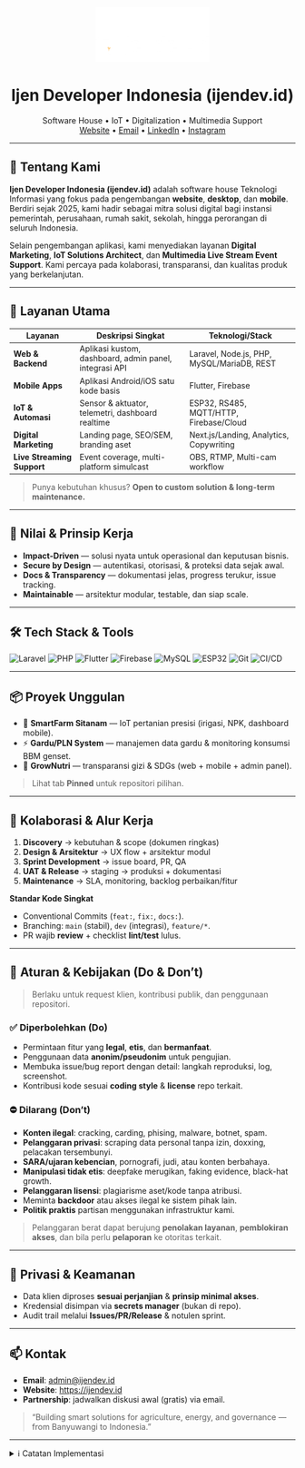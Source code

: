 <!--
  README untuk tampilan profil organisasi GitHub IjenDev.id
  Taruh file ini di: .github/profile/README.md
-->

<p align="center">
  <picture>
    <source media="(prefers-color-scheme: dark)" srcset="ijendevlogo.png">
    <img alt="Ijen Developer Indonesia" src="ijendevlogo.png" height="96">
  </picture>
</p>

<h1 align="center">Ijen Developer Indonesia (ijendev.id)</h1>

<p align="center">
  Software House • IoT • Digitalization • Multimedia Support
  <br/>
  <a href="https://ijendev.id">Website</a> •
  <a href="mailto:contact@ijendev.id">Email</a> •
  <a href="https://www.linkedin.com/company/ijendev-id">LinkedIn</a> •
  <a href="https://instagram.com/ijendev.id">Instagram</a>
</p>

---

## 🚀 Tentang Kami
**Ijen Developer Indonesia (ijendev.id)** adalah software house Teknologi Informasi yang fokus pada pengembangan **website**, **desktop**, dan **mobile**. Berdiri sejak 2025, kami hadir sebagai mitra solusi digital bagi instansi pemerintah, perusahaan, rumah sakit, sekolah, hingga perorangan di seluruh Indonesia.

Selain pengembangan aplikasi, kami menyediakan layanan **Digital Marketing**, **IoT Solutions Architect**, dan **Multimedia Live Stream Event Support**. Kami percaya pada kolaborasi, transparansi, dan kualitas produk yang berkelanjutan.

---

## 🧩 Layanan Utama
| Layanan | Deskripsi Singkat | Teknologi/Stack |
|---|---|---|
| **Web & Backend** | Aplikasi kustom, dashboard, admin panel, integrasi API | Laravel, Node.js, PHP, MySQL/MariaDB, REST |
| **Mobile Apps** | Aplikasi Android/iOS satu kode basis | Flutter, Firebase |
| **IoT & Automasi** | Sensor & aktuator, telemetri, dashboard realtime | ESP32, RS485, MQTT/HTTP, Firebase/Cloud |
| **Digital Marketing** | Landing page, SEO/SEM, branding aset | Next.js/Landing, Analytics, Copywriting |
| **Live Streaming Support** | Event coverage, multi-platform simulcast | OBS, RTMP, Multi-cam workflow |

> Punya kebutuhan khusus? **Open to custom solution & long-term maintenance.**

---

## 🧱 Nilai & Prinsip Kerja
- **Impact-Driven** — solusi nyata untuk operasional dan keputusan bisnis.
- **Secure by Design** — autentikasi, otorisasi, & proteksi data sejak awal.
- **Docs & Transparency** — dokumentasi jelas, progress terukur, issue tracking.
- **Maintainable** — arsitektur modular, testable, dan siap scale.

---

## 🛠️ Tech Stack & Tools
<p align="left">
  <img alt="Laravel" src="https://img.shields.io/badge/Laravel-ff2d20?logo=laravel&logoColor=white">
  <img alt="PHP" src="https://img.shields.io/badge/PHP-777BB4?logo=php&logoColor=white">
  <img alt="Flutter" src="https://img.shields.io/badge/Flutter-02569B?logo=flutter&logoColor=white">
  <img alt="Firebase" src="https://img.shields.io/badge/Firebase-ffca28?logo=firebase&logoColor=black">
  <img alt="MySQL" src="https://img.shields.io/badge/MySQL-4479A1?logo=mysql&logoColor=white">
  <img alt="ESP32" src="https://img.shields.io/badge/ESP32-000000?logo=espressif&logoColor=white">
  <img alt="Git" src="https://img.shields.io/badge/Git-F05032?logo=git&logoColor=white">
  <img alt="CI/CD" src="https://img.shields.io/badge/CI%2FCD-GitHub_Actions-blue?logo=githubactions&logoColor=white">
</p>

---

## 📦 Proyek Unggulan
- 🌱 **SmartFarm Sitanam** — IoT pertanian presisi (irigasi, NPK, dashboard mobile).
- ⚡ **Gardu/PLN System** — manajemen data gardu & monitoring konsumsi BBM genset.
- 🥗 **GrowNutri** — transparansi gizi & SDGs (web + mobile + admin panel).

> Lihat tab **Pinned** untuk repositori pilihan.

---

## 🤝 Kolaborasi & Alur Kerja
1. **Discovery** → kebutuhan & scope (dokumen ringkas)
2. **Design & Arsitektur** → UX flow + arsitektur modul
3. **Sprint Development** → issue board, PR, QA
4. **UAT & Release** → staging → produksi + dokumentasi
5. **Maintenance** → SLA, monitoring, backlog perbaikan/fitur

**Standar Kode Singkat**
- Conventional Commits (`feat:`, `fix:`, `docs:`).
- Branching: `main` (stabil), `dev` (integrasi), `feature/*`.
- PR wajib **review** + checklist **lint/test** lulus.

---

## 📜 Aturan & Kebijakan (Do & Don’t)
> Berlaku untuk request klien, kontribusi publik, dan penggunaan repositori.

### ✅ Diperbolehkan (Do)
- Permintaan fitur yang **legal**, **etis**, dan **bermanfaat**.
- Penggunaan data **anonim/pseudonim** untuk pengujian.
- Membuka issue/bug report dengan detail: langkah reproduksi, log, screenshot.
- Kontribusi kode sesuai **coding style** & **license** repo terkait.

### ⛔ Dilarang (Don’t)
- **Konten ilegal**: cracking, carding, phising, malware, botnet, spam.
- **Pelanggaran privasi**: scraping data personal tanpa izin, doxxing, pelacakan tersembunyi.
- **SARA/ujaran kebencian**, pornografi, judi, atau konten berbahaya.
- **Manipulasi tidak etis**: deepfake merugikan, faking evidence, black-hat growth.
- **Pelanggaran lisensi**: plagiarisme aset/kode tanpa atribusi.
- Meminta **backdoor** atau akses ilegal ke sistem pihak lain.
- **Politik praktis** partisan menggunakan infrastruktur kami.

> Pelanggaran berat dapat berujung **penolakan layanan**, **pemblokiran akses**, dan bila perlu **pelaporan** ke otoritas terkait.

---

## 🔐 Privasi & Keamanan
- Data klien diproses **sesuai perjanjian** & **prinsip minimal akses**.
- Kredensial disimpan via **secrets manager** (bukan di repo).
- Audit trail melalui **Issues/PR/Release** & notulen sprint.

---

## 📫 Kontak
- **Email**: admin@ijendev.id  
- **Website**: https://ijendev.id  
- **Partnership**: jadwalkan diskusi awal (gratis) via email.

> “Building smart solutions for agriculture, energy, and governance — from Banyuwangi to Indonesia.”

---

<details>
  <summary>ℹ️ Catatan Implementasi</summary>

- Simpan logo `ijendevlogo.png` di repo `.github` atau gunakan URL publik.
- Sesuaikan tautan sosial media & proyek unggulan.
- Pin repositori utama via **Customize organization profile ➝ Pinned**.
- Tambahkan badge CI/CD jika repo utama memakai GitHub Actions.
</details>
